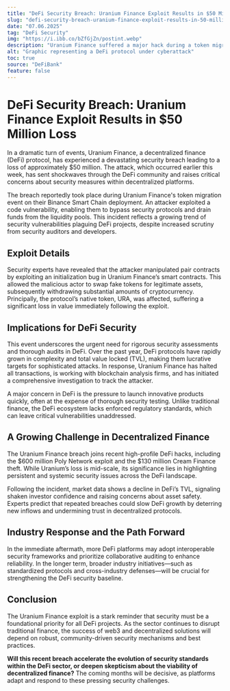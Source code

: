 ```yaml
---
title: "DeFi Security Breach: Uranium Finance Exploit Results in $50 Million Loss"
slug: "defi-security-breach-uranium-finance-exploit-results-in-50-million-loss"
date: "07.06.2025"
tag: "DeFi Security"
img: "https://i.ibb.co/bZfGjZn/postint.webp"
description: "Uranium Finance suffered a major hack during a token migration, resulting in $50 million in losses and spotlighting ongoing security concerns in the DeFi sector."
alt: "Graphic representing a DeFi protocol under cyberattack"
toc: true
source: "DeFiBank"
feature: false
---
```


# DeFi Security Breach: Uranium Finance Exploit Results in $50 Million Loss

In a dramatic turn of events, Uranium Finance, a decentralized finance (DeFi) protocol, has experienced a devastating security breach leading to a loss of approximately $50 million. The attack, which occurred earlier this week, has sent shockwaves through the DeFi community and raises critical concerns about security measures within decentralized platforms.

The breach reportedly took place during Uranium Finance's token migration event on their Binance Smart Chain deployment. An attacker exploited a code vulnerability, enabling them to bypass security protocols and drain funds from the liquidity pools. This incident reflects a growing trend of security vulnerabilities plaguing DeFi projects, despite increased scrutiny from security auditors and developers.

## Exploit Details

Security experts have revealed that the attacker manipulated pair contracts by exploiting an initialization bug in Uranium Finance’s smart contracts. This allowed the malicious actor to swap fake tokens for legitimate assets, subsequently withdrawing substantial amounts of cryptocurrency. Principally, the protocol’s native token, URA, was affected, suffering a significant loss in value immediately following the exploit.

## Implications for DeFi Security

This event underscores the urgent need for rigorous security assessments and thorough audits in DeFi. Over the past year, DeFi protocols have rapidly grown in complexity and total value locked (TVL), making them lucrative targets for sophisticated attacks. In response, Uranium Finance has halted all transactions, is working with blockchain analysis firms, and has initiated a comprehensive investigation to track the attacker.

A major concern in DeFi is the pressure to launch innovative products quickly, often at the expense of thorough security testing. Unlike traditional finance, the DeFi ecosystem lacks enforced regulatory standards, which can leave critical vulnerabilities unaddressed.

## A Growing Challenge in Decentralized Finance

The Uranium Finance breach joins recent high-profile DeFi hacks, including the $600 million Poly Network exploit and the $130 million Cream Finance theft. While Uranium’s loss is mid-scale, its significance lies in highlighting persistent and systemic security issues across the DeFi landscape.

Following the incident, market data shows a decline in DeFi’s TVL, signaling shaken investor confidence and raising concerns about asset safety. Experts predict that repeated breaches could slow DeFi growth by deterring new inflows and undermining trust in decentralized protocols.

## Industry Response and the Path Forward

In the immediate aftermath, more DeFi platforms may adopt interoperable security frameworks and prioritize collaborative auditing to enhance reliability. In the longer term, broader industry initiatives—such as standardized protocols and cross-industry defenses—will be crucial for strengthening the DeFi security baseline.

## Conclusion

The Uranium Finance exploit is a stark reminder that security must be a foundational priority for all DeFi projects. As the sector continues to disrupt traditional finance, the success of web3 and decentralized solutions will depend on robust, community-driven security mechanisms and best practices.

**Will this recent breach accelerate the evolution of security standards within the DeFi sector, or deepen skepticism about the viability of decentralized finance?** The coming months will be decisive, as platforms adapt and respond to these pressing security challenges.